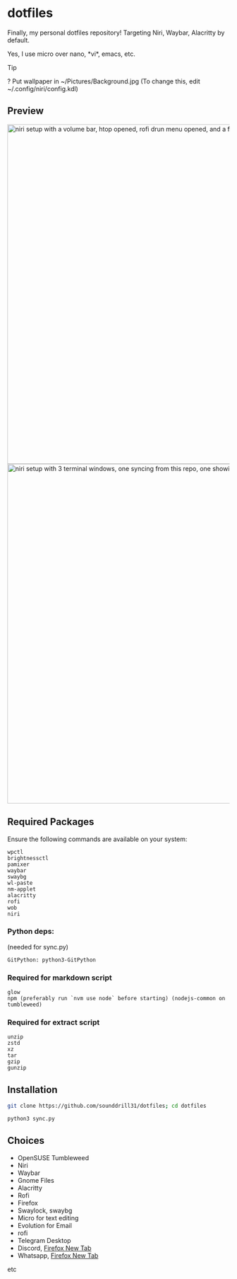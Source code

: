 # dotfiles
Finally, my personal dotfiles repository! Targeting Niri, Waybar, Alacritty by default. 

Yes, I use micro over nano, \*vi\*, emacs, etc.  

> [!TIP]
? Put wallpaper in ~/Pictures/Background.jpg (To change this, edit ~/.config/niri/config.kdl)

## Preview
<img width="1366" height="768" alt="niri setup with a volume bar, htop opened, rofi drun menu opened, and a fastfetch" src="https://github.com/user-attachments/assets/15118b01-752e-409d-a90f-1e108f9646a3" />

<img width="1366" height="768" alt="niri setup with 3 terminal windows, one syncing from this repo, one showing fastfetch and the last editing the niri config" src="https://github.com/user-attachments/assets/68c9ea2a-d70d-4ac7-b188-a709c6f02997" />


## Required Packages

Ensure the following commands are available on your system:

```
wpctl
brightnessctl
pamixer
waybar
swaybg
wl-paste
nm-applet
alacritty
rofi
wob
niri
```

### Python deps:
(needed for sync.py)
```
GitPython: python3-GitPython
```

### Required for markdown script
```
glow
npm (preferably run `nvm use node` before starting) (nodejs-common on tumbleweed)
```
### Required for extract script
```
unzip
zstd
xz
tar
gzip
gunzip
```

## Installation

```bash
git clone https://github.com/sounddrill31/dotfiles; cd dotfiles
```

```bash
python3 sync.py
```

## Choices
- OpenSUSE Tumbleweed
- Niri
- Waybar
- Gnome Files
- Alacritty
- Rofi
- Firefox
- Swaylock, swaybg
- Micro for text editing
- Evolution for Email
- rofi
- Telegram Desktop
- Discord, [Firefox New Tab](https://gist.github.com/sounddrill31/7e01a6ef562e3497e38ba583a62f7ce1)
- Whatsapp, [Firefox New Tab](https://gist.github.com/sounddrill31/a7428018778f788a95344ab9e6cb1353)

etc
